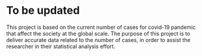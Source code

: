 # To be updated
This project is based on the current number of cases for covid-19 pandemic that affect the society at the global scale. The purpose of this project is to deliver accurate data related to the number of cases, in order to assist the researcher in their statistical analysis effort.
